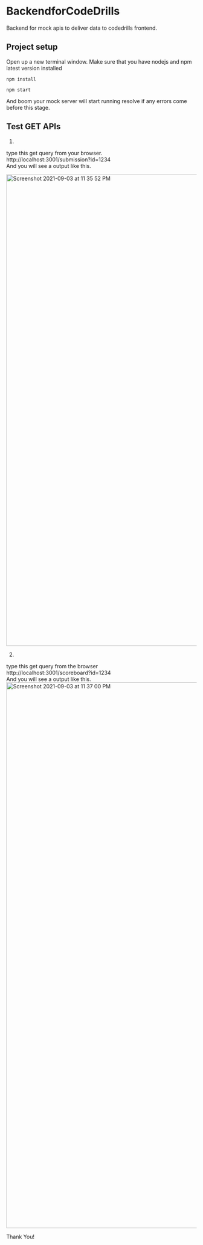 # BackendforCodeDrills
Backend for mock apis to deliver data to codedrills frontend.

## Project setup
Open up a new terminal window.
Make sure that you have nodejs and npm latest version installed
```
npm install
```

```
npm start
```

And boom your mock server will start running resolve if any errors come before this stage.

## Test GET APIs
1.
type this get query from your browser.
<br>
http://localhost:3001/submission?id=1234
<br>
And you will see a output like this.

<img width="1244" alt="Screenshot 2021-09-03 at 11 35 52 PM" src="https://user-images.githubusercontent.com/47176966/132048666-3806080c-7a29-4bb2-9384-70cd0f5b6341.png">

2.
type this get query from the browser
<br>
http://localhost:3001/scoreboard?id=1234
<br>
And you will see a output like this.
<img width="1440" alt="Screenshot 2021-09-03 at 11 37 00 PM" src="https://user-images.githubusercontent.com/47176966/132048793-ca69e8a4-5524-43c7-be5e-a7b019e5648e.png">

Thank You!
